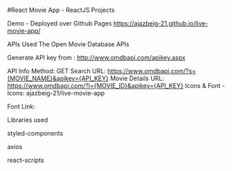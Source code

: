 #React Movie App - ReactJS Projects

Demo - Deployed over Github Pages
https://ajazbeig-21.github.io/live-movie-app/

APIs Used
The Open Movie Database APIs

Generate API key from : http://www.omdbapi.com/apikey.aspx

API Info
Method: GET
Search URL: https://www.omdbapi.com/?s={MOVIE_NAME}&apikey={API_KEY}
Movie Details URL: https://www.omdbapi.com/?i={MOVIE_ID}&apikey={API_KEY}
Icons & Font -
Icons: ajazbeig-21/live-movie-app


Font Link: <link href="https://fonts.googleapis.com/css2?family=Josefin+Sans&display=swap" rel="stylesheet">


Libraries used

styled-components

axios

react-scripts
